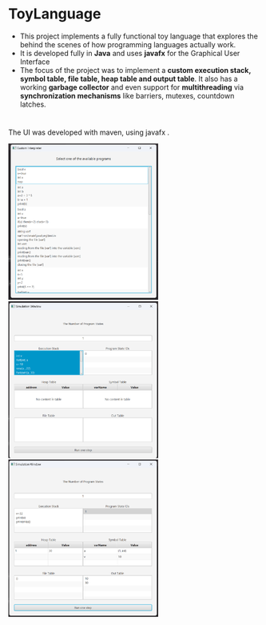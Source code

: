 # ToyLanguage
- This project implements a fully functional toy language that explores the behind the scenes of how programming languages actually work.
- It is developed fully in **Java** and uses **javafx** for the Graphical User Interface
- The focus of the project was to implement a **custom execution stack, symbol table, file table, heap table and output table**. It also has a working **garbage collector** and even support for **multithreading** via **synchronization mechanisms** like barriers, mutexes, countdown latches.
#
The UI was developed with maven, using javafx .

<img src="imgToyLanguage/Screenshot 2024-03-05 145809.png" alt="image" width="300">
<img src="imgToyLanguage/Screenshot 2024-03-05 145834.png" alt="image" width="300">
<img src="imgToyLanguage/Screenshot 2024-03-05 145908.png" alt="image" width="300">
